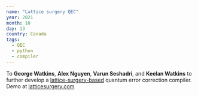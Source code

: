 ```yaml
---
name: "Lattice surgery QEC" 
year: 2021
month: 10
day: 13
country: Canada
tags:
  - QEC
  - python
  - compiler
---
```


To **George Watkins**, **Alex Nguyen**, **Varun Seshadri**, and **Keelan Watkins** to further develop a [lattice-surgery-based](https://github.com/latticesurgery-com/lattice-surgery-compiler) quantum error correction compiler. Demo at [latticesurgery.com](https://latticesurgery.com/)

